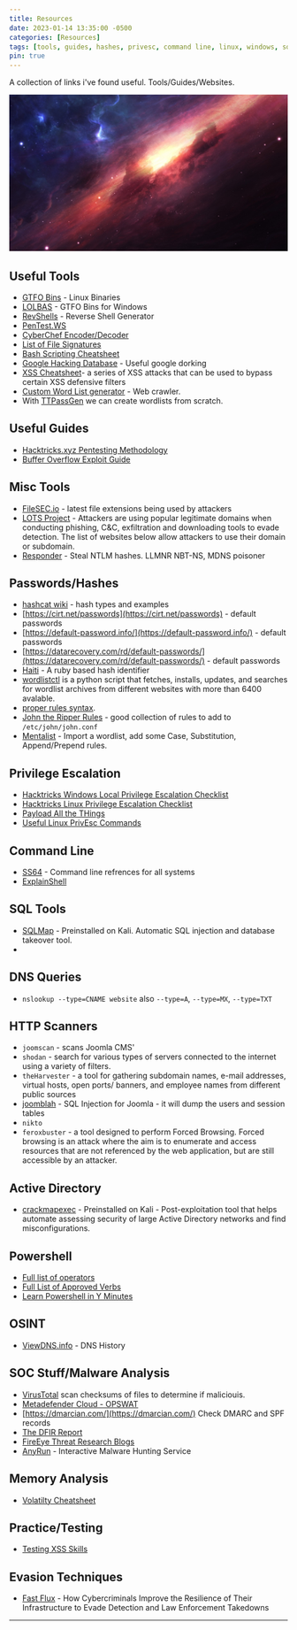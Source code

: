 ```yaml
---
title: Resources
date: 2023-01-14 13:35:00 -0500
categories: [Resources]
tags: [tools, guides, hashes, privesc, command line, linux, windows, sql, powershell, practice, evasion]
pin: true 
---
```


A collection of links i've found useful. Tools/Guides/Websites.

![Cosmic Nebula](/assets/Digital_Space_Galaxy_Universe_Cosmic_Nebula-High_Quality_HD_Wallpaper_1366x768.jpg)

## Useful Tools

- [GTFO Bins](https://gtfobins.github.io/) - Linux Binaries
- [LOLBAS](https://lolbas-project.github.io/) - GTFO Bins for Windows
- [RevShells](https://www.revshells.com/) - Reverse Shell Generator 
- [PenTest.WS]()
- [CyberChef Encoder/Decoder](https://gchq.github.io/CyberChef/)
- [List of File Signatures](https://en.wikipedia.org/wiki/List_of_file_signatures)
- [Bash Scripting Cheatsheet](https://devhints.io/bash)
- [Google Hacking Database](https://www.exploit-db.com/google-hacking-database) - Useful google dorking
- [XSS Cheatsheet](https://3os.org/penetration-testing/cheatsheets/xss-cheatsheet/#img-onerror-and-javascript-alert-encode)- a series of XSS attacks that can be used to bypass certain XSS defensive filters
- [Custom Word List generator](https://github.com/digininja/CeWL) - Web crawler.
- With [TTPassGen](https://github.com/tp7309/TTPassGen) we can create wordlists from scratch.

## Useful Guides

- [Hacktricks.xyz Pentesting Methodology](https://book.hacktricks.xyz/welcome/readme)
- [Buffer Overflow Exploit Guide](https://github.com/Tib3rius/Pentest-Cheatsheets/blob/master/exploits/buffer-overflows.rst)

## Misc Tools

- [FileSEC.io](https://filesec.io/) - latest file extensions being used by attackers 
- [LOTS Project](https://lots-project.com/) - Attackers are using popular legitimate domains when conducting phishing, C&C, exfiltration and downloading tools to evade detection. The list of websites below allow attackers to use their domain or subdomain.
- [Responder](https://www.kali.org/tools/responder/) - Steal NTLM hashes. LLMNR NBT-NS, MDNS poisoner

## Passwords/Hashes

- [hashcat wiki](https://hashcat.net/wiki/doku.php?id=example_hashes) - hash types and examples
- [https://cirt.net/passwords](https://cirt.net/passwords) - default passwords
- [https://default-password.info/](https://default-password.info/) - default passwords
- [https://datarecovery.com/rd/default-passwords/](https://datarecovery.com/rd/default-passwords/) - default passwords
- [Haiti](https://noraj.github.io/haiti/#/pages/install) - A ruby based hash identifier
- [wordlistctl](https://github.com/BlackArch/wordlistctl) is a python script that fetches, installs, updates, and searches for wordlist archives from different websites with more than 6400 avalable.
- [proper rules syntax](https://www.openwall.com/john/doc/RULES.shtml).
- [John the Ripper Rules](https://charlesreid1.com/wiki/John_the_Ripper/Rules) - good collection of rules to add to `/etc/john/john.conf`
- [Mentalist](https://github.com/sc0tfree/mentalist) - Import a wordlist, add some Case, Substitution, Append/Prepend rules.



## Privilege Escalation

- [Hacktricks Windows Local Privilege Escalation Checklist](https://book.hacktricks.xyz/windows-hardening/checklist-windows-privilege-escalation)
- [Hacktricks Linux Privilege Escalation Checklist](https://book.hacktricks.xyz/linux-hardening/linux-privilege-escalation-checklist)
- [Payload All the THings](https://github.com/swisskyrepo/PayloadsAllTheThings/blob/master/Methodology%20and%20Resources/Windows%20-%20Privilege%20Escalation.md)
- [Useful Linux PrivEsc Commands](https://0xskar.github.io/TryHackMe-Linux-PrivEsc)

## Command Line

- [SS64](https://ss64.com/) - Command line refrences for all systems
- [ExplainShell](https://www.explainshell.com/)

## SQL Tools

- [SQLMap](https://github.com/sqlmapproject/sqlmap) - Preinstalled on Kali. Automatic SQL injection and database takeover tool.
- 

## DNS Queries

- ``nslookup --type=CNAME website`` also ``--type=A``, ``--type=MX``, ``--type=TXT``

## HTTP Scanners

- ``joomscan`` - scans Joomla CMS'
- ``shodan`` - search for various types of servers connected to the internet using a variety of filters.
- ``theHarvester`` - a tool for gathering subdomain names, e-mail addresses, virtual hosts, open ports/ banners, and employee names from different public sources
- [joomblah](https://github.com/stefanlucas/Exploit-Joomla/blob/master/README.md) -  SQL Injection for Joomla - it will dump the users and session tables
- ``nikto``
- ``feroxbuster`` -  a tool designed to perform Forced Browsing. Forced browsing is an attack where the aim is to enumerate and access resources that are not referenced by the web application, but are still accessible by an attacker.


## Active Directory

- [crackmapexec](https://mpgn.gitbook.io/crackmapexec/) - Preinstalled on Kali - Post-exploitation tool that helps automate assessing security of large Active Directory networks and find misconfigurations.

## Powershell

- [Full list of operators](https://docs.microsoft.com/en-us/powershell/module/microsoft.powershell.core/where-object?view=powershell-7.2&viewFallbackFrom=powershell-6)
- [Full List of Approved Verbs](https://docs.microsoft.com/en-us/powershell/scripting/developer/cmdlet/approved-verbs-for-windows-powershell-commands?view=powershell-7)
- [Learn Powershell in Y Minutes](https://learnxinyminutes.com/docs/powershell/)

## OSINT

- [ViewDNS.info](https://viewdns.info) - DNS History

## SOC Stuff/Malware Analysis

- [VirusTotal](https://www.virustotal.com) scan checksums of files to determine if maliciouis.
- [Metadefender Cloud - OPSWAT](https://metadefender.opswat.com/?lang=en) 
- [https://dmarcian.com/](https://dmarcian.com/) Check DMARC and SPF records
- [The DFIR Report](https://thedfirreport.com/)
- [FireEye Threat Research Blogs](https://www.fireeye.com/blog/threat-research.html)
- [AnyRun](https://any.run/) - Interactive Malware Hunting Service

## Memory Analysis

- [Volatilty Cheatsheet](https://blog.onfvp.com/post/volatility-cheatsheet/)

## Practice/Testing

- [Testing XSS Skills](https://www.acunetix.com/blog/web-security-zone/test-xss-skills-vulnerable-sites/)

## Evasion Techniques

- [Fast Flux](https://unit42.paloaltonetworks.com/fast-flux-101/) - How Cybercriminals Improve the Resilience of Their Infrastructure to Evade Detection and Law Enforcement Takedowns

* * *